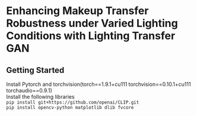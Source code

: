 # Enhancing Makeup Transfer Robustness under Varied Lighting Conditions with Lighting Transfer GAN
## Getting Started
Install Pytorch and torchvision(torch==1.9.1+cu111 torchvision==0.10.1+cu111 torchaudio==0.9.1)  
Install the following libraries  
```pip install git+https://github.com/openai/CLIP.git```  
```pip install opencv-python matplotlib dlib fvcore```  
